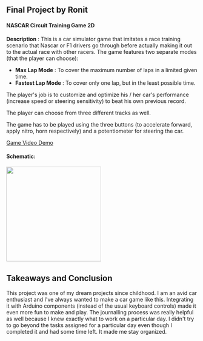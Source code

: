 ## Final Project by Ronit

#### NASCAR Circuit Training Game 2D

**Description** : This is a car simulator game that imitates a race training scenario that Nascar or F1 drivers go through before actually making it out to the actual race with other racers. The game features two separate modes (that the player can choose):
- **Max Lap Mode** : To cover the maximum number of laps in a limited given time.
- **Fastest Lap Mode** : To cover only one lap, but in the least possible time.

The player's job is to customize and optimize his / her car's performance (increase speed or steering sensitivity) to beat his own previous record.

The player can choose from three different tracks as well.

The game has to be played using the three buttons (to accelerate forward, apply nitro, horn respectively) and a potentiometer for steering the car.

[Game Video Demo](https://youtu.be/b6Us0yah0hc)

#### Schematic:

<img src="https://github.com/ronit-singh/Intro_to_IM/blob/main/Final%20Project/schematic_final.jpg" height="250"> &emsp;&emsp;

## Takeaways and Conclusion

This project was one of my dream projects since childhood. I am an avid car enthusiast and I've always wanted to make a car game like this. Integrating it with Arduino components (instead of the usual keyboard controls) made it even more fun to make and play. The journalling process was really helpful as well because I knew exactly what to work on a particular day. I didn't try to go beyond the tasks assigned for a particular day even though I completed it and had some time left. It made me stay organized.
